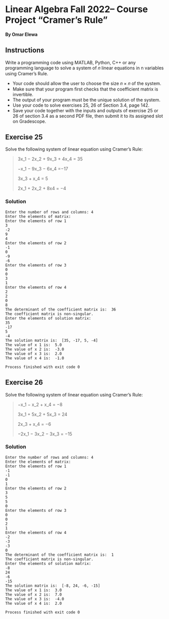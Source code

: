 # Linear Algebra Fall 2022– Course Project “Cramer’s Rule”
#### By Omar Elewa

## Instructions

Write a programming code using MATLAB, Python, C++ or any programming language to solve a system of 𝑛 linear equations in n variables using Cramer’s Rule.
 - Your code should allow the user to choose the size 𝑛 × 𝑛 of the system.
 - Make sure that your program first checks that the coefficient matrix is invertible.
 - The output of your program must be the unique solution of the system.
 - Use your code to solve exercises 25, 26 of Section 3.4, page 142.
 - Save your code together with the inputs and outputs of exercise 25 or 26 of section 3.4 as a second PDF file, then submit it to its assigned slot on Gradescope.

## Exercise 25

Solve the following system of linear equation using Cramer’s Rule:

>3x_1 − 2x_2 + 9x_3 + 4x_4 = 35
> 
>−x_1 − 9x_3 − 6x_4 =−17
> 
>3x_3 + x_4 = 5
> 
>2x_1 + 2x_2 + 8x4 = −4

### Solution

```
Enter the number of rows and columns: 4
Enter the elements of matrix: 
Enter the elements of row 1
3
-2
9
4
Enter the elements of row 2
-1
0
-9
-6
Enter the elements of row 3
0
0
3
1
Enter the elements of row 4
2
2
0
8
The determinant of the coefficient matrix is:  36
The coefficient matrix is non-singular.
Enter the elements of solution matrix: 
35
-17
5
-4
The solution matrix is:  [35, -17, 5, -4]
The value of x 1 is:  5.0
The value of x 2 is:  -3.0
The value of x 3 is:  2.0
The value of x 4 is:  -1.0

Process finished with exit code 0
```

## Exercise 26

Solve the following system of linear equation using Cramer’s Rule:
>−x_1 − x_2 + x_4 = −8
> 
>3x_1 + 5x_2 + 5x_3 = 24
> 
>2x_3 + x_4 = −6
> 
>−2x_1 − 3x_2 − 3x_3 = −15
 
### Solution

```
Enter the number of rows and columns: 4
Enter the elements of matrix: 
Enter the elements of row 1
-1
-1
0
1
Enter the elements of row 2
3
5
5
0
Enter the elements of row 3
0
0
2
1
Enter the elements of row 4
-2
-3
-3
0
The determinant of the coefficient matrix is:  1
The coefficient matrix is non-singular.
Enter the elements of solution matrix: 
-8
24
-6
-15
The solution matrix is:  [-8, 24, -6, -15]
The value of x 1 is:  3.0
The value of x 2 is:  7.0
The value of x 3 is:  -4.0
The value of x 4 is:  2.0

Process finished with exit code 0
```
